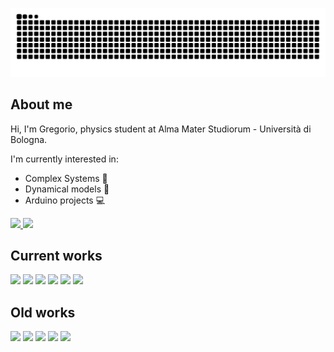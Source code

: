 <a href="https://www.youtube.com/watch?v=dQw4w9WgXcQ&ab_channel=RickAstley">![github contribution grid snake animation](https://raw.githubusercontent.com/grufoony/grufoony/output/github-contribution-grid-snake-dark.svg#gh-dark-mode-only)</a>

## About me
Hi, I'm Gregorio, physics student at Alma Mater Studiorum - Università di Bologna.

I'm currently interested in:
- Complex Systems 🐜
- Dynamical models 🚄
- Arduino projects 💻

<a href="https://github.com/anuraghazra/github-readme-stats">
  <img width=55.7% src="https://github-readme-stats.vercel.app/api?username=Grufoony&show_icons=true&theme=dark" />
<a href="https://github.com/anuraghazra/github-readme-stats">
  <img width=42.3% src="https://github-readme-stats.vercel.app/api/top-langs/?username=Grufoony&hide=CSS,jupyter%20notebook&theme=dark&layout=compact" /></a>

## Current works
<a href="https://github.com/Grufoony/TrafficFlowDynamicsModel">
  <img width=49% src="https://github-readme-stats.vercel.app/api/pin/?username=Grufoony&repo=TrafficFlowDynamicsModel&title_color=fff&icon_color=79ff97&text_color=9f9f9f&bg_color=151515" /></a>
<a href="https://github.com/sbaldu/WealthDistributionModel">
  <img width=49% src="https://github-readme-stats.vercel.app/api/pin/?username=sbaldu&repo=WealthDistributionModel&title_color=fff&icon_color=79ff97&text_color=9f9f9f&bg_color=151515" /></a>
<a href="https://github.com/Grufoony/Physics_Unibo">
  <img width=49% src="https://github-readme-stats.vercel.app/api/pin/?username=Grufoony&repo=Physics_Unibo&title_color=fff&icon_color=79ff97&text_color=9f9f9f&bg_color=151515" /></a>
<a href="https://github.com/Grufoony/Fisica_Unibo">
  <img width=49% src="https://github-readme-stats.vercel.app/api/pin/?username=Grufoony&repo=Fisica_Unibo&title_color=fff&icon_color=79ff97&text_color=9f9f9f&bg_color=151515" /></a>
<a href="https://github.com/Grufoony/GOandUISP">
  <img width=49% src="https://github-readme-stats.vercel.app/api/pin/?username=Grufoony&repo=GOandUISP&title_color=fff&icon_color=79ff97&text_color=9f9f9f&bg_color=151515" /></a>
<a href="https://github.com/RiccardoBarbieri/the_unibot">
  <img width=49% src="https://github-readme-stats.vercel.app/api/pin/?username=RiccardoBarbieri&repo=the_unibot&title_color=fff&icon_color=79ff97&text_color=9f9f9f&bg_color=151515" /></a>

## Old works
<a href="https://github.com/Grufoony/Aral_Sea_shrinking">
  <img width=49% src="https://github-readme-stats.vercel.app/api/pin/?username=Grufoony&repo=Aral_Sea_shrinking&title_color=fff&icon_color=79ff97&text_color=9f9f9f&bg_color=151515" /></a>
<a href="https://github.com/Grufoony/HP_model">
  <img width=49% src="https://github-readme-stats.vercel.app/api/pin/?username=Grufoony&repo=HP_model&title_color=fff&icon_color=79ff97&text_color=9f9f9f&bg_color=151515" /></a>
<a href="https://github.com/Grufoony/Progetto_Rimini">
  <img width=49%  src="https://github-readme-stats.vercel.app/api/pin/?username=Grufoony&repo=Progetto_Rimini&title_color=fff&icon_color=79ff97&text_color=9f9f9f&bg_color=151515" /></a>
<a href="https://github.com/Grufoony/Statistical_Data_Analysis">
  <img width=49%  src="https://github-readme-stats.vercel.app/api/pin/?username=Grufoony&repo=Statistical_Data_Analysis&title_color=fff&icon_color=79ff97&text_color=9f9f9f&bg_color=151515" /></a>
<a href="https://github.com/Grufoony/SIR_Project">
  <img width=49% src="https://github-readme-stats.vercel.app/api/pin/?username=Grufoony&repo=SIR_Project&title_color=fff&icon_color=79ff97&text_color=9f9f9f&bg_color=151515" /></a>